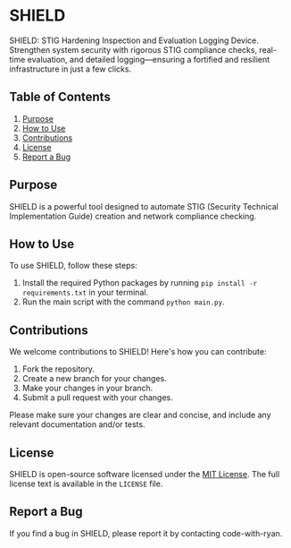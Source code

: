 # SHIELD
SHIELD: STIG Hardening Inspection and Evaluation Logging Device. Strengthen system security with rigorous STIG compliance checks, real-time evaluation, and detailed logging—ensuring a fortified and resilient infrastructure in just a few clicks.

## Table of Contents
1. [Purpose](#purpose)
2. [How to Use](#how-to-use)
3. [Contributions](#contributions)
4. [License](#license)
5. [Report a Bug](#report-a-bug)

## Purpose <a name="purpose"></a>
SHIELD is a powerful tool designed to automate STIG (Security Technical Implementation Guide) creation and network compliance checking.

## How to Use <a name="how-to-use"></a>
To use SHIELD, follow these steps:

1. Install the required Python packages by running `pip install -r requirements.txt` in your terminal.
2. Run the main script with the command `python main.py`.

## Contributions <a name="contributions"></a>
We welcome contributions to SHIELD! Here's how you can contribute:

1. Fork the repository.
2. Create a new branch for your changes.
3. Make your changes in your branch.
4. Submit a pull request with your changes.

Please make sure your changes are clear and concise, and include any relevant documentation and/or tests.

## License <a name="license"></a>
SHIELD is open-source software licensed under the [MIT License](https://opensource.org/licenses/MIT). The full license text is available in the `LICENSE` file.

## Report a Bug <a name="report-a-bug"></a>
If you find a bug in SHIELD, please report it by contacting code-with-ryan.

